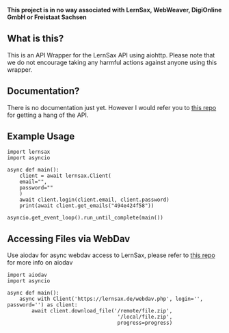 **This project is in no way associated with LernSax, WebWeaver, DigiOnline GmbH or Freistaat Sachsen**

## What is this?
This is an API Wrapper for the LernSax API using aiohttp. Please note that we do not encourage taking any harmful actions against anyone using this wrapper.

## Documentation?
There is no documentation just yet. However I would refer you to [this repo](https://github.com/TKFRvisionOfficial/lernsax-webweaver-api-research) for getting a hang of the API.

## Example Usage
```
import lernsax
import asyncio

async def main():
    client = await lernsax.Client(
    email="",
    password=""
    )
    await client.login(client.email, client.password)
    print(await client.get_emails("494e424f58"))

asyncio.get_event_loop().run_until_complete(main())
```

## Accessing Files via WebDav
Use aiodav for async webdav access to LernSax, please refer to [this repo](https://github.com/jorgeajimenezl/aiodav) for more info on aiodav
```
import aiodav
import asyncio

async def main():
    async with Client('https://lernsax.de/webdav.php', login='', password='') as client:
        await client.download_file('/remote/file.zip', 
                                    '/local/file.zip',
                                    progress=progress)
```
